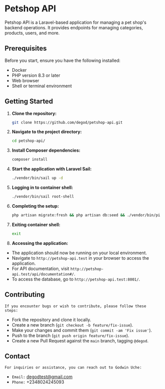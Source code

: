 # Petshop API

Petshop API is a Laravel-based application for managing a pet shop's backend operations. It provides endpoints for managing categories, products, users, and more.

## Prerequisites

Before you start, ensure you have the following installed:

- Docker
- PHP version 8.3 or later
- Web browser
- Shell or terminal environment

## Getting Started

1. **Clone the repository:**

   ```bash
   git clone https://github.com/degod/petshop-api.git
   ```

2. **Navigate to the project directory:**

	```bash
	cd petshop-api/
	```

3. **Install Composer dependencies:**

	```bash
	composer install
	```

4. **Start the application with Laravel Sail:**

	```bash
	./vendor/bin/sail up -d
	```

5. **Logging in to container shell:**

	```bash
	./vendor/bin/sail root-shell
	```

6. **Completing the setup:**

	```bash
	php artisan migrate:fresh && php artisan db:seed && ./vendor/bin/pint --preset psr12 && ./vendor/bin/phpstan analyse && php artisan test
	```

7. **Exiting container shell:**

	```bash
	exit
	```

8. **Accessing the application:**

- The application should now be running on your local environment.
- Navigate to `http://petshop-api.test` in your browser to access the application.
- For API documentation, visit `http://petshop-api.test/api/documentation#/`.
- To access the database, go to `http://petshop-api.test:8001/`.

## Contributing

	If you encounter bugs or wish to contribute, please follow these steps:

- Fork the repository and clone it locally.
- Create a new branch (`git checkout -b feature/fix-issue`).
- Make your changes and commit them (`git commit -am 'Fix issue'`).
- Push to the branch (`git push origin feature/fix-issue`).
- Create a new Pull Request against the `main` branch, tagging `@degod`.

## Contact

	For inquiries or assistance, you can reach out to Godwin Uche:

- `Email:` degodtest@gmail.com
- `Phone:` +2348024245093


